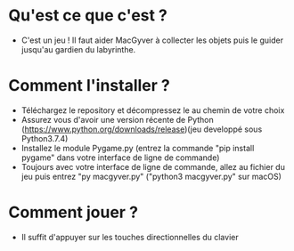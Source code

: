 # Qu'est ce que c'est ?
  * C'est un jeu ! Il faut aider MacGyver à collecter les objets puis le guider jusqu'au gardien du labyrinthe.

# Comment l'installer ?
  * Téléchargez le repository et décompressez le au chemin de votre choix
  * Assurez vous d'avoir une version récente de Python (https://www.python.org/downloads/release)(jeu developpé sous Python3.7.4)
  * Installez le module Pygame.py (entrez la commande "pip install pygame" dans votre interface de ligne de commande)
  * Toujours avec votre interface de ligne de commande, allez au fichier du jeu puis entrez "py macgyver.py" ("python3 macgyver.py" sur macOS)
  
# Comment jouer ?
  * Il suffit d'appuyer sur les touches directionnelles du clavier

